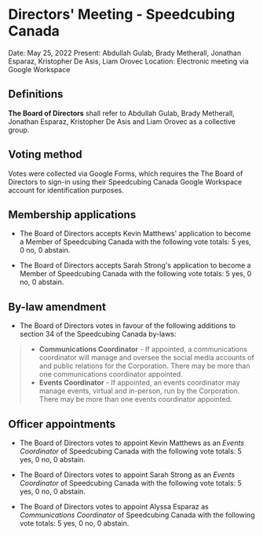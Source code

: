 <style type="text/css">
  a[href]:after { content : "" }
</style>

# Directors' Meeting - Speedcubing Canada

Date: May 25, 2022
Present: Abdullah Gulab, Brady Metherall, Jonathan Esparaz, Kristopher De Asis, Liam Orovec
Location: Electronic meeting via Google Workspace

## Definitions

**The Board of Directors** shall refer to Abdullah Gulab, Brady Metherall, Jonathan Esparaz, Kristopher De Asis and Liam Orovec as a collective group.

## Voting method

Votes were collected via Google Forms, which requires the The Board of Directors to sign-in using their Speedcubing Canada Google Workspace account for identification purposes.

## Membership applications

- The Board of Directors accepts Kevin Matthews' application to become a Member of Speedcubing Canada with the following vote totals: 5 yes, 0 no, 0 abstain.

- The Board of Directors accepts Sarah Strong's application to become a Member of Speedcubing Canada with the following vote totals: 5 yes, 0 no, 0 abstain.

## By-law amendment

- The Board of Directors votes in favour of the following additions to section 34 of the Speedcubing Canada by-laws:

> - **Communications Coordinator** - If appointed, a communications coordinator will manage and oversee the social media accounts of and public relations for the Corporation. There may be more than one communications coordinator appointed.
> - **Events Coordinator** - If appointed, an events coordinator may manage events, virtual and in-person, run by the Corporation. There may be more than one events coordinator appointed.

## Officer appointments

- The Board of Directors votes to appoint Kevin Matthews as an _Events Coordinator_ of Speedcubing Canada with the following vote totals: 5 yes, 0 no, 0 abstain.

- The Board of Directors votes to appoint Sarah Strong as an _Events Coordinator_ of Speedcubing Canada with the following vote totals: 5 yes, 0 no, 0 abstain.

- The Board of Directors votes to appoint Alyssa Esparaz as _Communications Coordinator_ of Speedcubing Canada with the following vote totals: 5 yes, 0 no, 0 abstain.
